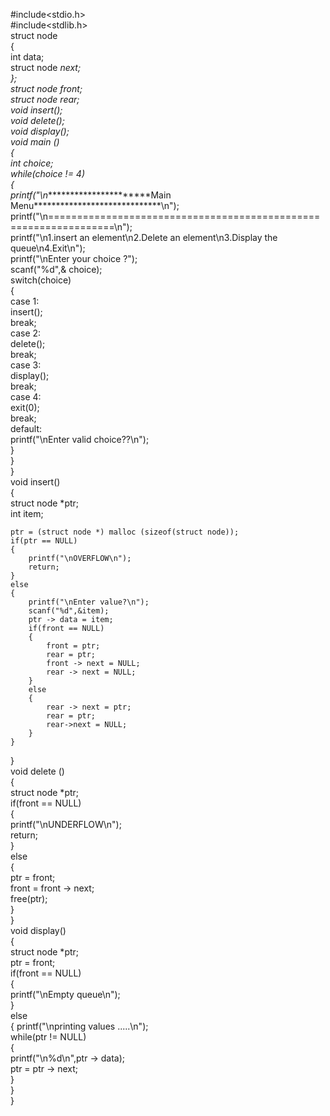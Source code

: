 
#include<stdio.h>   
#include<stdlib.h>  
struct node   
{  
    int data;   
    struct node *next;  
};  
struct node *front;  
struct node *rear;   
void insert();  
void delete();  
void display();  
void main ()  
{  
    int choice;   
    while(choice != 4)   
    {     
        printf("\n*************************Main Menu*****************************\n");  
        printf("\n=================================================================\n");  
        printf("\n1.insert an element\n2.Delete an element\n3.Display the queue\n4.Exit\n");  
        printf("\nEnter your choice ?");  
        scanf("%d",& choice);  
        switch(choice)  
        {  
            case 1:  
            insert();  
            break;  
            case 2:  
            delete();  
            break;  
            case 3:  
            display();  
            break;  
            case 4:  
            exit(0);  
            break;  
            default:   
            printf("\nEnter valid choice??\n");  
        }  
    }  
}  
void insert()  
{  
    struct node *ptr;  
    int item;   
      
    ptr = (struct node *) malloc (sizeof(struct node));  
    if(ptr == NULL)  
    {  
        printf("\nOVERFLOW\n");  
        return;  
    }  
    else  
    {   
        printf("\nEnter value?\n");  
        scanf("%d",&item);  
        ptr -> data = item;  
        if(front == NULL)  
        {  
            front = ptr;  
            rear = ptr;   
            front -> next = NULL;  
            rear -> next = NULL;  
        }  
        else   
        {  
            rear -> next = ptr;  
            rear = ptr;  
            rear->next = NULL;  
        }  
    }  
}     
void delete ()  
{  
    struct node *ptr;  
    if(front == NULL)  
    {  
        printf("\nUNDERFLOW\n");  
        return;  
    }  
    else   
    {  
        ptr = front;  
        front = front -> next;  
        free(ptr);  
    }  
}  
void display()  
{  
    struct node *ptr;  
    ptr = front;      
    if(front == NULL)  
    {  
        printf("\nEmpty queue\n");  
    }  
    else  
    {   printf("\nprinting values .....\n");  
        while(ptr != NULL)   
        {  
            printf("\n%d\n",ptr -> data);  
            ptr = ptr -> next;  
        }  
    }  
}  
